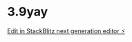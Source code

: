 # 3.9yay

[Edit in StackBlitz next generation editor ⚡️](https://stackblitz.com/~/github.com/Nadirmermer/3.9yay)